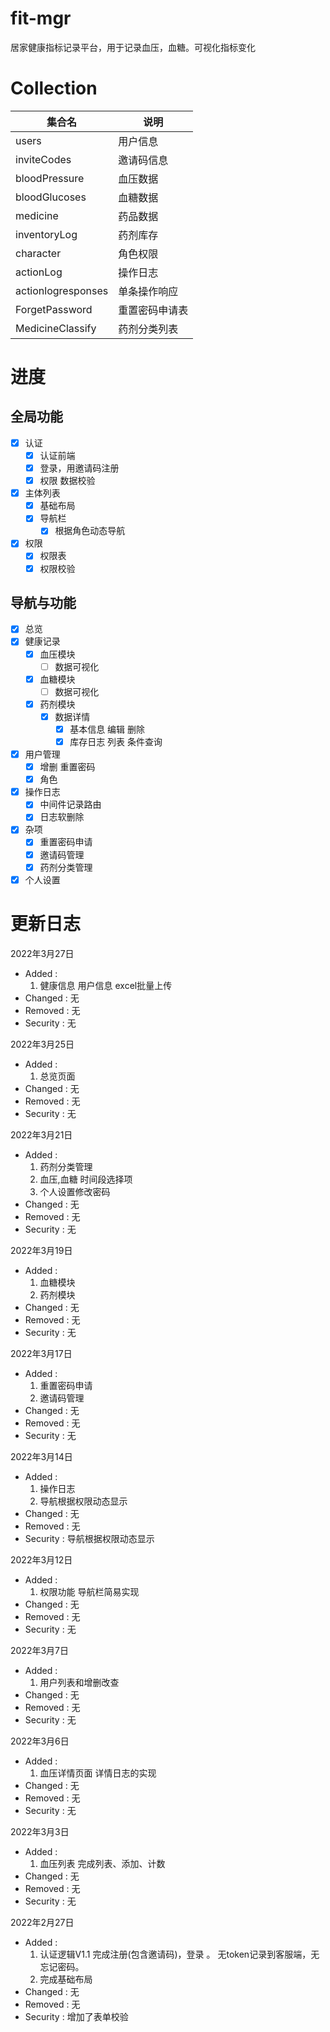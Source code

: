 <!--
 * @Description: 项目说明
 * @Author: hairyOwl
 * @Date: 2022-02-23 14:18:22
 * @LastEditors: hairyOwl
 * @LastEditTime: 2022-03-25 14:24:33
-->

# fit-mgr

居家健康指标记录平台，用于记录血压，血糖。可视化指标变化

# Collection

| 集合名             | 说明           |
| ------------------ | -------------- |
| users              | 用户信息       |
| inviteCodes        | 邀请码信息     |
| bloodPressure      | 血压数据       |
| bloodGlucoses      | 血糖数据       |
| medicine           | 药品数据       |
| inventoryLog       | 药剂库存       |
| character          | 角色权限       |
| actionLog          | 操作日志       |
| actionlogresponses | 单条操作响应   |
| ForgetPassword     | 重置密码申请表 |
| MedicineClassify   | 药剂分类列表   |

# 进度

## 全局功能

- [X] 认证
  - [X] 认证前端
  - [X] 登录，用邀请码注册
  - [X] 权限 数据校验
- [X] 主体列表
  - [X] 基础布局
  - [X] 导航栏
    - [X] 根据角色动态导航
- [X] 权限
  - [X] 权限表
  - [X] 权限校验

## 导航与功能

- [X] 总览
- [X] 健康记录
  - [X] 血压模块
    - [ ] 数据可视化
  - [X] 血糖模块
    - [ ] 数据可视化
  - [X] 药剂模块
    - [X] 数据详情
      - [X] 基本信息 编辑 删除
      - [X] 库存日志 列表 条件查询
- [X] 用户管理
  - [X] 增删 重置密码
  - [X] 角色
- [X] 操作日志
  - [X] 中间件记录路由
  - [X] 日志软删除
- [X] 杂项
  - [X] 重置密码申请
  - [X] 邀请码管理
  - [X] 药剂分类管理
- [X] 个人设置

# 更新日志

2022年3月27日

- Added :
  1. 健康信息 用户信息 excel批量上传
- Changed : 无
- Removed : 无
- Security : 无

2022年3月25日

- Added :
  1. 总览页面
- Changed : 无
- Removed : 无
- Security : 无

2022年3月21日

- Added :
  1. 药剂分类管理
  2. 血压,血糖 时间段选择项
  3. 个人设置修改密码
- Changed : 无
- Removed : 无
- Security : 无

2022年3月19日

- Added :
  1. 血糖模块
  2. 药剂模块
- Changed : 无
- Removed : 无
- Security : 无

2022年3月17日

- Added :
  1. 重置密码申请
  2. 邀请码管理
- Changed : 无
- Removed : 无
- Security : 无

2022年3月14日

- Added :
  1. 操作日志
  2. 导航根据权限动态显示
- Changed : 无
- Removed : 无
- Security : 导航根据权限动态显示

2022年3月12日

- Added :
  1. 权限功能 导航栏简易实现
- Changed : 无
- Removed : 无
- Security : 无

2022年3月7日

- Added :
  1. 用户列表和增删改查
- Changed : 无
- Removed : 无
- Security : 无

2022年3月6日

- Added :
  1. 血压详情页面 详情日志的实现
- Changed : 无
- Removed : 无
- Security : 无

2022年3月3日

- Added :
  1. 血压列表 完成列表、添加、计数
- Changed : 无
- Removed : 无
- Security : 无

2022年2月27日

- Added :
  1. 认证逻辑V1.1 完成注册(包含邀请码)，登录 。 无token记录到客服端，无忘记密码。
  2. 完成基础布局
- Changed : 无
- Removed : 无
- Security : 增加了表单校验
